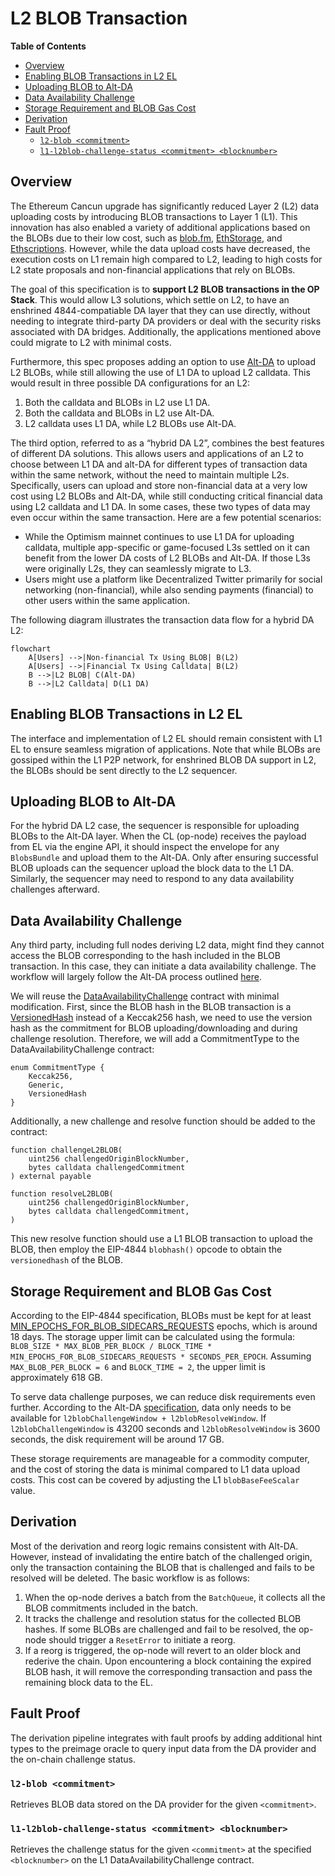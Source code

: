 # L2 BLOB Transaction

<!-- START doctoc generated TOC please keep comment here to allow auto update -->
<!-- DON'T EDIT THIS SECTION, INSTEAD RE-RUN doctoc TO UPDATE -->
**Table of Contents**

- [Overview](#overview)
- [Enabling BLOB Transactions in L2 EL](#enabling-blob-transactions-in-l2-el)
- [Uploading BLOB to Alt-DA](#uploading-blob-to-alt-da)
- [Data Availability Challenge](#data-availability-challenge)
- [Storage Requirement and BLOB Gas Cost](#storage-requirement-and-blob-gas-cost)
- [Derivation](#derivation)
- [Fault Proof](#fault-proof)
  - [`l2-blob <commitment>`](#l2-blob-commitment)
  - [`l1-l2blob-challenge-status <commitment> <blocknumber>`](#l1-l2blob-challenge-status-commitment-blocknumber)

<!-- END doctoc generated TOC please keep comment here to allow auto update -->

## Overview

The Ethereum Cancun upgrade has significantly reduced Layer 2 (L2) data uploading costs by introducing BLOB transactions to Layer 1 (L1). This innovation has also enabled a variety of additional applications based on the BLOBs due to their low cost, such as [blob.fm](https://blob.fm/), [EthStorage](https://ethstorage.io), and [Ethscriptions](https://ethscriptions.com/). However, while the data upload costs have decreased, the execution costs on L1 remain high compared to L2, leading to high costs for L2 state proposals and non-financial applications that rely on BLOBs.

The goal of this specification is to **support L2 BLOB transactions in the OP Stack**. This would allow L3 solutions, which settle on L2, to have an enshrined 4844-compatiable DA layer that they can use directly, without needing to integrate third-party DA providers or deal with the security risks associated with DA bridges. Additionally, the applications mentioned above could migrate to L2 with minimal costs.

Furthermore, this spec proposes adding an option to use [Alt-DA](https://github.com/ethereum-optimism/specs/blob/main/specs/experimental/alt-da.md) to upload L2 BLOBs, while still allowing the use of L1 DA to upload L2 calldata. This would result in three possible DA configurations for an L2:

1.	Both the calldata and BLOBs in L2 use L1 DA.
2.	Both the calldata and BLOBs in L2 use Alt-DA.
3.	L2 calldata uses L1 DA, while L2 BLOBs use Alt-DA.

The third option, referred to as a “hybrid DA L2”, combines the best features of different DA solutions. This allows users and applications of an L2 to choose between L1 DA and alt-DA for different types of transaction data within the same network, without the need to maintain multiple L2s. Specifically, users can upload and store non-financial data at a very low cost using L2 BLOBs and Alt-DA, while still conducting critical financial data using L2 calldata and L1 DA. In some cases, these two types of data may even occur within the same transaction. Here are a few potential scenarios:
 - While the Optimism mainnet continues to use L1 DA for uploading calldata, multiple app-specific or game-focused L3s settled on it can benefit from the lower DA costs of L2 BLOBs and Alt-DA. If those L3s were originally L2s, they can seamlessly migrate to L3.
 - Users might use a platform like Decentralized Twitter primarily for social networking (non-financial), while also sending payments (financial) to other users within the same application.

The following diagram illustrates the transaction data flow for a hybrid DA L2:
```mermaid
flowchart
    A[Users] -->|Non-financial Tx Using BLOB| B(L2)
    A[Users] -->|Financial Tx Using Calldata| B(L2)
    B -->|L2 BLOB| C(Alt-DA)
    B -->|L2 Calldata| D(L1 DA)
```

## Enabling BLOB Transactions in L2 EL
The interface and implementation of L2 EL should remain consistent with L1 EL to ensure seamless migration of applications. Note that while BLOBs are gossiped within the L1 P2P network, for enshrined BLOB DA support in L2, the BLOBs should be sent directly to the L2 sequencer.

## Uploading BLOB to Alt-DA
For the hybrid DA L2 case, the sequencer is responsible for uploading BLOBs to the Alt-DA layer. When the CL (op-node) receives the payload from EL via the engine API, it should inspect the envelope for any `BlobsBundle` and upload them to the Alt-DA. Only after ensuring successful BLOB uploads can the sequencer upload the block data to the L1 DA. Similarly, the sequencer may need to respond to any data availability challenges afterward.

## Data Availability Challenge
Any third party, including full nodes deriving L2 data, might find they cannot access the BLOB corresponding to the hash included in the BLOB transaction. In this case, they can initiate a data availability challenge. The workflow will largely follow the Alt-DA process outlined [here](https://github.com/ethstorage/specs/blob/l2-blob/specs/experimental/alt-da.md#data-availability-challenge-contract).

We will reuse the [DataAvailabilityChallenge](https://github.com/ethereum-optimism/optimism/blob/develop/packages/contracts-bedrock/src/L1/DataAvailabilityChallenge.sol) contract with minimal modification. First, since the BLOB hash in the BLOB transaction is a [VersionedHash](https://github.com/ethereum/EIPs/blob/master/EIPS/eip-4844.md#helpers) instead of a Keccak256 hash, we need to use the version hash as the commitment for BLOB uploading/downloading and during challenge resolution. Therefore, we will add a CommitmentType to the DataAvailabilityChallenge contract:

```solidity
enum CommitmentType {
    Keccak256,
    Generic,
    VersionedHash
}
```
Additionally, a new challenge and resolve function should be added to the contract:

```solidity
function challengeL2BLOB(
    uint256 challengedOriginBlockNumber, 
    bytes calldata challengedCommitment
) external payable

function resolveL2BLOB(
    uint256 challengedOriginBlockNumber, 
    bytes calldata challengedCommitment,
)
```
This new resolve function should use a L1 BLOB transaction to upload the BLOB, then employ the EIP-4844 `blobhash()` opcode to obtain the `versionedhash` of the BLOB.

## Storage Requirement and BLOB Gas Cost
According to the EIP-4844 specification, BLOBs must be kept for at least [MIN_EPOCHS_FOR_BLOB_SIDECARS_REQUESTS](https://github.com/ethereum/consensus-specs/blob/4de1d156c78b555421b72d6067c73b614ab55584/configs/mainnet.yaml#L148) epochs, which is around 18 days. The storage upper limit can be calculated using the formula: `BLOB_SIZE * MAX_BLOB_PER_BLOCK / BLOCK_TIME * MIN_EPOCHS_FOR_BLOB_SIDECARS_REQUESTS * SECONDS_PER_EPOCH`. Assuming `MAX_BLOB_PER_BLOCK = 6` and `BLOCK_TIME = 2`, the upper limit is approximately 618 GB.

To serve data challenge purposes, we can reduce disk requirements even further. According to the Alt-DA [specification](https://github.com/ethereum-optimism/specs/blob/main/specs/experimental/alt-da.md#data-availability-challenge-contract), data only needs to be available for `l2blobChallengeWindow + l2blobResolveWindow`. If `l2blobChallengeWindow` is 43200 seconds and `l2blobResolveWindow` is 3600 seconds, the disk requirement will be around 17 GB.

These storage requirements are manageable for a commodity computer, and the cost of storing the data is minimal compared to L1 data upload costs. This cost can be covered by adjusting the L1 `blobBaseFeeScalar` value.

## Derivation
Most of the derivation and reorg logic remains consistent with Alt-DA. However, instead of invalidating the entire batch of the challenged origin, only the transaction containing the BLOB that is challenged and fails to be resolved will be deleted. The basic workflow is as follows:

1. When the op-node derives a batch from the `BatchQueue`, it collects all the BLOB commitments included in the batch.
2. It tracks the challenge and resolution status for the collected BLOB hashes. If some BLOBs are challenged and fail to be resolved, the op-node should trigger a `ResetError` to initiate a reorg.
3. If a reorg is triggered, the op-node will revert to an older block and rederive the chain. Upon encountering a block containing the expired BLOB hash, it will remove the corresponding transaction and pass the remaining block data to the EL.

## Fault Proof
The derivation pipeline integrates with fault proofs by adding additional hint types to the preimage oracle to query input data from the DA provider and the on-chain challenge status.

### `l2-blob <commitment>`

Retrieves BLOB data stored on the DA provider for the given `<commitment>`.

### `l1-l2blob-challenge-status <commitment> <blocknumber>`

Retrieves the challenge status for the given `<commitment>` at the specified `<blocknumber>` on the L1 DataAvailabilityChallenge contract.
